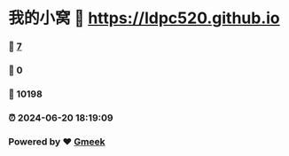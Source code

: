 # 我的小窝 :link: https://ldpc520.github.io 
### :page_facing_up: [7](https://ldpc520.github.io/tag.html) 
### :speech_balloon: 0 
### :hibiscus: 10198 
### :alarm_clock: 2024-06-20 18:19:09 
### Powered by :heart: [Gmeek](https://github.com/Meekdai/Gmeek)
